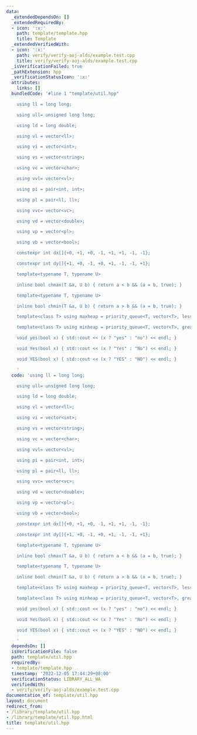 ```yaml
---
data:
  _extendedDependsOn: []
  _extendedRequiredBy:
  - icon: ':x:'
    path: template/template.hpp
    title: Template
  _extendedVerifiedWith:
  - icon: ':x:'
    path: verify/verify-aoj-alds/example.test.cpp
    title: verify/verify-aoj-alds/example.test.cpp
  _isVerificationFailed: true
  _pathExtension: hpp
  _verificationStatusIcon: ':x:'
  attributes:
    links: []
  bundledCode: '#line 1 "template/util.hpp"

    using ll = long long;

    using ull= unsigned long long;

    using ld = long double;

    using vl = vector<ll>;

    using vi = vector<int>;

    using vs = vector<string>;

    using vc = vector<char>;

    using vvl= vector<vl>;

    using pi = pair<int, int>;

    using pl = pair<ll, ll>;

    using vvc= vector<vc>;

    using vd = vector<double>;

    using vp = vector<pl>;

    using vb = vector<bool>;

    constexpr int dx[]{+0, +1, +0, -1, +1, +1, -1, -1};

    constexpr int dy[]{+1, +0, -1, +0, +1, -1, -1, +1};

    template<typename T, typename U>

    inline bool chmax(T &a, U b) { return a < b && (a = b, true); }

    template<typename T, typename U>

    inline bool chmin(T &a, U b) { return a > b && (a = b, true); }

    template<class T> using maxheap = priority_queue<T, vector<T>, less<T>>;

    template<class T> using minheap = priority_queue<T, vector<T>, greater<T>>;

    void yes(bool x) { std::cout << (x ? "yes" : "no") << endl; }

    void Yes(bool x) { std::cout << (x ? "Yes" : "No") << endl; }

    void YES(bool x) { std::cout << (x ? "YES" : "NO") << endl; }

    '
  code: 'using ll = long long;

    using ull= unsigned long long;

    using ld = long double;

    using vl = vector<ll>;

    using vi = vector<int>;

    using vs = vector<string>;

    using vc = vector<char>;

    using vvl= vector<vl>;

    using pi = pair<int, int>;

    using pl = pair<ll, ll>;

    using vvc= vector<vc>;

    using vd = vector<double>;

    using vp = vector<pl>;

    using vb = vector<bool>;

    constexpr int dx[]{+0, +1, +0, -1, +1, +1, -1, -1};

    constexpr int dy[]{+1, +0, -1, +0, +1, -1, -1, +1};

    template<typename T, typename U>

    inline bool chmax(T &a, U b) { return a < b && (a = b, true); }

    template<typename T, typename U>

    inline bool chmin(T &a, U b) { return a > b && (a = b, true); }

    template<class T> using maxheap = priority_queue<T, vector<T>, less<T>>;

    template<class T> using minheap = priority_queue<T, vector<T>, greater<T>>;

    void yes(bool x) { std::cout << (x ? "yes" : "no") << endl; }

    void Yes(bool x) { std::cout << (x ? "Yes" : "No") << endl; }

    void YES(bool x) { std::cout << (x ? "YES" : "NO") << endl; }

    '
  dependsOn: []
  isVerificationFile: false
  path: template/util.hpp
  requiredBy:
  - template/template.hpp
  timestamp: '2022-12-05 17:44:29+08:00'
  verificationStatus: LIBRARY_ALL_WA
  verifiedWith:
  - verify/verify-aoj-alds/example.test.cpp
documentation_of: template/util.hpp
layout: document
redirect_from:
- /library/template/util.hpp
- /library/template/util.hpp.html
title: template/util.hpp
---
```

